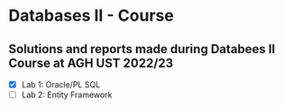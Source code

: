 # Databases II - Course

## Solutions and reports made during Databees II Course at AGH UST 2022/23

- [x] Lab 1: Oracle/PL SQL
- [ ] Lab 2: Entity Framework
